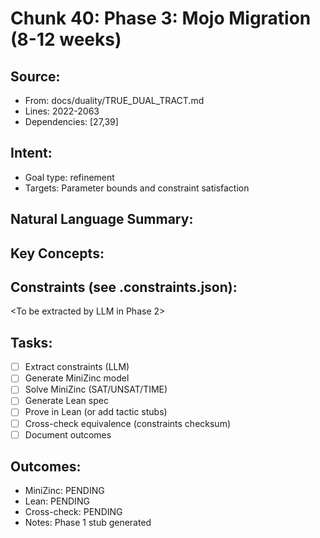 # Chunk 40: Phase 3: Mojo Migration (8-12 weeks)

## Source:
- From: docs/duality/TRUE_DUAL_TRACT.md
- Lines: 2022-2063
- Dependencies: [27,39]

## Intent:
- Goal type: refinement
- Targets: Parameter bounds and constraint satisfaction

## Natural Language Summary:
<To be filled during extraction phase>

## Key Concepts:
<To be identified from source during extraction>

## Constraints (see .constraints.json):
<To be extracted by LLM in Phase 2>

## Tasks:
- [ ] Extract constraints (LLM)
- [ ] Generate MiniZinc model
- [ ] Solve MiniZinc (SAT/UNSAT/TIME)
- [ ] Generate Lean spec
- [ ] Prove in Lean (or add tactic stubs)
- [ ] Cross-check equivalence (constraints checksum)
- [ ] Document outcomes

## Outcomes:
- MiniZinc: PENDING
- Lean: PENDING
- Cross-check: PENDING
- Notes: Phase 1 stub generated
